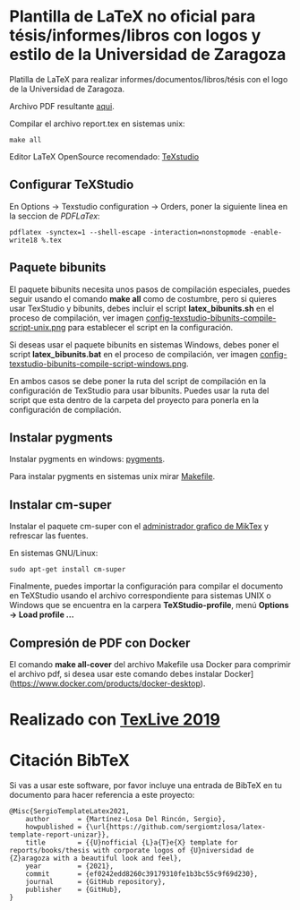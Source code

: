 # Plantilla de LaTeX no oficial para tésis/informes/libros con logos y estilo de la Universidad de Zaragoza

Platilla de LaTeX para realizar informes/documentos/libros/tésis con el logo de la Universidad de Zaragoza.

Archivo PDF resultante [aqui](report.pdf).

Compilar el archivo report.tex en sistemas unix:

```
make all
```

Editor LaTeX OpenSource recomendado: [TeXstudio](https://www.texstudio.org/)

## Configurar TeXStudio

En Options -> Texstudio configuration -> Orders, poner la siguiente linea en la seccion de *PDFLaTex*:

```
pdflatex -synctex=1 --shell-escape -interaction=nonstopmode -enable-write18 %.tex
```

## Paquete bibunits

El paquete bibunits necesita unos pasos de compilación especiales, puedes seguir usando el comando **make all** como de costumbre, pero si quieres usar TexStudio y bibunits, debes incluir el script **latex_bibunits.sh** en el proceso de compilación, ver imagen [config-texstudio-bibunits-compile-script-unix.png](config-texstudio-bibunits-compile-script-unix.png?raw=true) para establecer el script en la configuración.

Si deseas usar el paquete bibunits en sistemas Windows, debes poner el script **latex_bibunits.bat** en el proceso de compilación, ver imagen [config-texstudio-bibunits-compile-script-windows.png](config-texstudio-bibunits-compile-script-windows.png).

En ambos casos se debe poner la ruta del script de compilación en la configuración de TexStudio para usar bibunits. Puedes usar la ruta del script que esta dentro de la carpeta del proyecto para ponerla en la configuración de compilación.

## Instalar pygments

Instalar pygments en windows: [pygments](https://tex.stackexchange.com/questions/369600/how-to-install-pygments-on-windows-7).

Para instalar pygments en sistemas unix mirar [Makefile](Makefile).

## Instalar cm-super

Instalar el paquete cm-super con el [administrador grafico de MikTex](https://tex.stackexchange.com/questions/88368/how-do-i-invoke-cm-super) y refrescar las fuentes.

En sistemas GNU/Linux:

```
sudo apt-get install cm-super
```

Finalmente, puedes importar la configuración para compilar el documento en TeXStudio usando el archivo correspondiente para sistemas UNIX o Windows que se encuentra en la carpera **TeXStudio-profile**, menú **Options -> Load profile ...**

## Compresión de PDF con Docker 

El comando **make all-cover** del archivo Makefile usa Docker para comprimir el archivo pdf, si desea usar este comando debes instalar Docker](https://www.docker.com/products/docker-desktop).

# Realizado con [TexLive 2019](mirror-install-latex-2019-dist.md)

# Citación BibTeX

Si vas a usar este software, por favor incluye una entrada de BibTeX en tu documento para hacer referencia a este proyecto:

```
@Misc{SergioTemplateLatex2021,
	author       = {Martínez-Losa Del Rincón, Sergio},
	howpublished = {\url{https://github.com/sergiomtzlosa/latex-template-report-unizar}},
	title        = {{U}nofficial {L}a{T}e{X} template for reports/books/thesis with corporate logos of {U}niversidad de {Z}aragoza with a beautiful look and feel},
	year         = {2021},
	commit       = {ef0242edd8260c39179310fe1b3bc55c9f69d230},
	journal      = {GitHub repository},
	publisher    = {GitHub},
}
```
